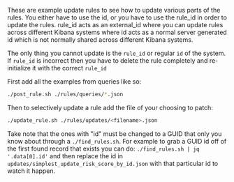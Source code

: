 These are example update rules to see how to update various parts of the rules.
You either have to use the id, or you have to use the rule_id in order to update
the rules. rule_id acts as an external_id where you can update rules across different
Kibana systems where id acts as a normal server generated id which is not normally shared
across different Kibana systems.

The only thing you cannot update is the `rule_id` or regular `id` of the system. If `rule_id`
is incorrect then you have to delete the rule completely and re-initialize it with the
correct `rule_id`

First add all the examples from queries like so:

```sh
./post_rule.sh ./rules/queries/*.json
```

Then to selectively update a rule add the file of your choosing to patch:

```sh
./update_rule.sh ./rules/updates/<filename>.json
```

Take note that the ones with "id" must be changed to a GUID that only you know about through
a `./find_rules.sh`. For example to grab a GUID id off of the first found record that exists
you can do: `./find_rules.sh | jq '.data[0].id'` and then replace the id in `updates/simplest_update_risk_score_by_id.json` with that particular id to watch it happen.
